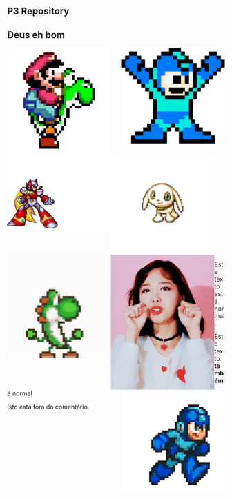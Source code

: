 
## P3 Repository

## Deus eh bom

 <img src="source/tenor.gif" width="240" align="right"> 
 <img src="source/mario.gif" width="240" align="center"> 
 <img src="source/zero.gif" width="240" align="left"> 
 <img src="source/Salamon2.gif" width="240" align="center"> 
 <img src="source/yoshi2.gif" width="240" align = "left">
 <img src="source/heh.gif" width="240" align="left">
 <img src="source/mega.gif" width="240" align="right">
 
<html>
<head>
   <title>Página</title>
</head>
<body>
<p>
Este texto está normal.
</p>
<p>
Este texto <b>também</b> é normal
</p>
<!--
Isto é um comentário
<B>Ao ser um <i>comentário</i></B> não aparecerá nada na página
<p>Nem as etiquetas HTML terão valor</p>
-->
Isto está fora do comentário.
</body>
</html>
